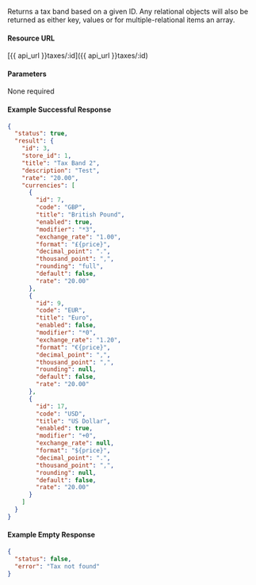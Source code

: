 Returns a tax band based on a given ID. Any relational objects will also be returned as either key, values or for multiple-relational items an array.


#### Resource URL
[{{ api_url }}taxes/:id]({{ api_url }}taxes/:id)


#### Parameters
None required

<!--code-->
#### Example Successful Response
``` json
{
  "status": true,
  "result": {
    "id": 3,
    "store_id": 1,
    "title": "Tax Band 2",
    "description": "Test",
    "rate": "20.00",
    "currencies": [
      {
        "id": 7,
        "code": "GBP",
        "title": "British Pound",
        "enabled": true,
        "modifier": "*3",
        "exchange_rate": "1.00",
        "format": "£{price}",
        "decimal_point": ".",
        "thousand_point": ",",
        "rounding": "full",
        "default": false,
        "rate": "20.00"
      },
      {
        "id": 9,
        "code": "EUR",
        "title": "Euro",
        "enabled": false,
        "modifier": "*0",
        "exchange_rate": "1.20",
        "format": "€{price}",
        "decimal_point": ",",
        "thousand_point": ",",
        "rounding": null,
        "default": false,
        "rate": "20.00"
      },
      {
        "id": 17,
        "code": "USD",
        "title": "US Dollar",
        "enabled": true,
        "modifier": "+0",
        "exchange_rate": null,
        "format": "${price}",
        "decimal_point": ".",
        "thousand_point": ",",
        "rounding": null,
        "default": false,
        "rate": "20.00"
      }
    ]
  }
}
```


#### Example Empty Response
``` json
{
  "status": false,
  "error": "Tax not found"
}
```
<!--/code-->